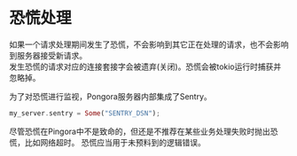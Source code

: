 # 恐慌处理

如果一个请求处理期间发生了恐慌，不会影响到其它正在处理的请求，也不会影响到服务器接受新请求。<br>
发生恐慌的请求对应的连接套接字会被遗弃(关闭)。恐慌会被tokio运行时捕获并忽略掉。

为了对恐慌进行监视，Pongora服务器内部集成了Sentry。
```rust
my_server.sentry = Some("SENTRY_DSN");
```

尽管恐慌在Pingora中不是致命的，但还是不推荐在某些业务处理失败时抛出恐慌，比如网络超时。
恐慌应当用于未预料到的逻辑错误。
